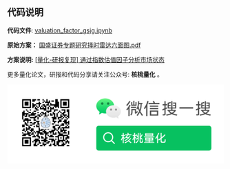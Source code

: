 ## 代码说明

**代码文件**: [valuation_factor_gsjg.ipynb](./valuation_factor_gsjg.ipynb)    

**原始方案：** [国盛证券专题研究择时雷达六面图.pdf](./国盛证券专题研究择时雷达六面图.pdf) 

**方案说明:** [[量化-研报复现] 通过指数估值因子分析市场状态](https://mp.weixin.qq.com/s?__biz=MzkxOTQzNDEzOA==&mid=2247484551&idx=1&sn=f045a20b53b74f7a16fdef7e76eaaa64&chksm=c1a36272f6d4eb64962edb2909622120a305d0e2b2f850b641300f62fe4ed153372f8f5648b3&token=717711493&lang=zh_CN#rd)



更多量化论文，研报和代码分享请关注公众号:  **核桃量化** 。



![](../../images/nutquant_wx.png)

